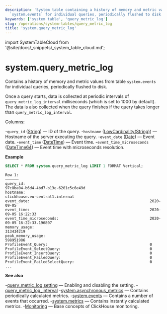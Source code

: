 ```yaml
---
description: 'System table containing a history of memory and metric values from table
  `system.events` for individual queries, periodically flushed to disk.'
keywords: ['system table', 'query_metric_log']
slug: /operations/system-tables/query_metric_log
title: 'system.query_metric_log'
---
```


import SystemTableCloud from '@site/docs/_snippets/_system_table_cloud.md';

# system.query_metric_log

<SystemTableCloud/>

Contains a history of memory and metric values from table `system.events` for individual queries, periodically flushed to disk.

Once a query starts, data is collected at periodic intervals of `query_metric_log_interval` milliseconds (which is set to 1000
by default). The data is also collected when the query finishes if the query takes longer than `query_metric_log_interval`.

Columns:

-`query_id` ([String](../../sql-reference/data-types/string.md)) — ID of the query.
-`hostname` ([LowCardinality(String)](../../sql-reference/data-types/string.md)) — Hostname of the server executing the query.
-`event_date` ([Date](../../sql-reference/data-types/date.md)) — Event date.
-`event_time` ([DateTime](../../sql-reference/data-types/datetime.md)) — Event time.
-`event_time_microseconds` ([DateTime64](../../sql-reference/data-types/datetime64.md)) — Event time with microseconds resolution.

**Example**

```sql
SELECT * FROM system.query_metric_log LIMIT 1 FORMAT Vertical;
```

```text
Row 1:
──────
query_id:                                                        97c8ba04-b6d4-4bd7-b13e-6201c5c6e49d
hostname:                                                        clickhouse.eu-central1.internal
event_date:                                                      2020-09-05
event_time:                                                      2020-09-05 16:22:33
event_time_microseconds:                                         2020-09-05 16:22:33.196807
memory_usage:                                                    313434219
peak_memory_usage:                                               598951986
ProfileEvent_Query:                                              0
ProfileEvent_SelectQuery:                                        0
ProfileEvent_InsertQuery:                                        0
ProfileEvent_FailedQuery:                                        0
ProfileEvent_FailedSelectQuery:                                  0
...
```

**See also**

-[query_metric_log setting](../../operations/server-configuration-parameters/settings.md#query_metric_log) — Enabling and disabling the setting.
-[query_metric_log_interval](../../operations/settings/settings.md#query_metric_log_interval)
-[system.asynchronous_metrics](../../operations/system-tables/asynchronous_metrics.md) — Contains periodically calculated metrics.
-[system.events](/operations/system-tables/events) — Contains a number of events that occurred.
-[system.metrics](../../operations/system-tables/metrics.md) — Contains instantly calculated metrics.
-[Monitoring](../../operations/monitoring.md) — Base concepts of ClickHouse monitoring.

